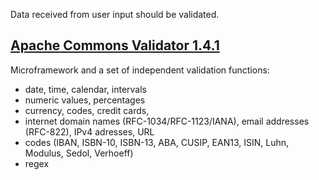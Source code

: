 Data received from user input should be validated.

## [Apache Commons Validator 1.4.1](https://commons.apache.org/proper/commons-validator/)
Microframework and a set of independent validation functions:
- date, time, calendar, intervals
- numeric values, percentages
- currency, codes, credit cards, 
- internet domain names (RFC-1034/RFC-1123/IANA), email addresses (RFC-822), IPv4 adresses, URL
- codes (IBAN, ISBN-10, ISBN-13, ABA, CUSIP, EAN13, ISIN, Luhn, Modulus, Sedol, Verhoeff)
- regex
